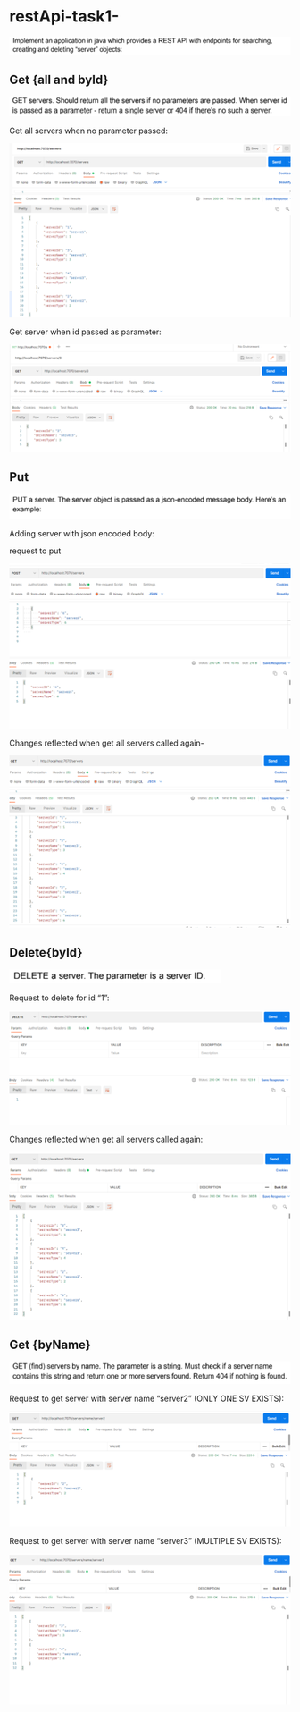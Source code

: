 # restApi-task1-
![task1](./images/image0.1.png)


## Get {all and byId}

![task1](./images/image0.2.png)

Get all servers when no parameter passed:

![getAllServers](./images/getAllServers.png)

Get server when id passed as parameter:

![getServerById](./images/getServerById.png)

## Put

![task1](./images/image0.3.png)

Adding server with json encoded body:

request to put

![ReqToPut](./images/ReqToPut.png)

Changes reflected when get all servers called again-

![changes1](./images/changes1.png)

## Delete{byId}

![task1](./images/image0.4.png)

Request to delete for id “1”:

![reqToDel](./images/reqToDel.png)

Changes reflected when get all servers called again:

![changes2](./images/changes2.png)

## Get {byName}

![task1](./images/image0.5.png)

Request to get server with server name “server2” (ONLY ONE SV EXISTS):

![getByNameO](./images/getByNameO.png)

Request to get server with server name “server3” (MULTIPLE SV EXISTS):

![getByNameM](./images/getByNameM.png)